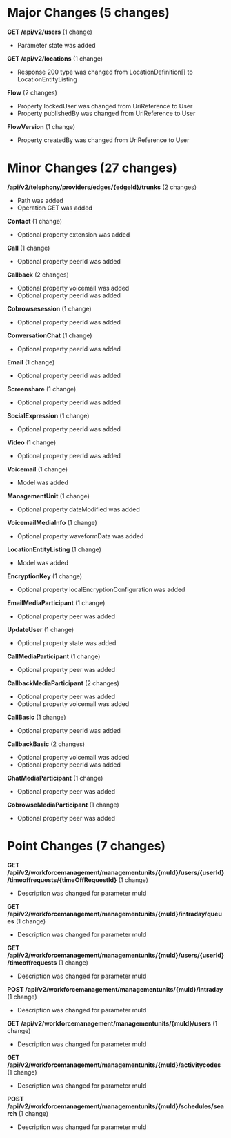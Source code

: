 
# Major Changes (5 changes)

**GET /api/v2/users** (1 change)

* Parameter state was added

**GET /api/v2/locations** (1 change)

* Response 200 type was changed from LocationDefinition[] to LocationEntityListing

**Flow** (2 changes)

* Property lockedUser was changed from UriReference to User
* Property publishedBy was changed from UriReference to User

**FlowVersion** (1 change)

* Property createdBy was changed from UriReference to User


# Minor Changes (27 changes)

**/api/v2/telephony/providers/edges/{edgeId}/trunks** (2 changes)

* Path was added
* Operation GET was added

**Contact** (1 change)

* Optional property extension was added

**Call** (1 change)

* Optional property peerId was added

**Callback** (2 changes)

* Optional property voicemail was added
* Optional property peerId was added

**Cobrowsesession** (1 change)

* Optional property peerId was added

**ConversationChat** (1 change)

* Optional property peerId was added

**Email** (1 change)

* Optional property peerId was added

**Screenshare** (1 change)

* Optional property peerId was added

**SocialExpression** (1 change)

* Optional property peerId was added

**Video** (1 change)

* Optional property peerId was added

**Voicemail** (1 change)

* Model was added

**ManagementUnit** (1 change)

* Optional property dateModified was added

**VoicemailMediaInfo** (1 change)

* Optional property waveformData was added

**LocationEntityListing** (1 change)

* Model was added

**EncryptionKey** (1 change)

* Optional property localEncryptionConfiguration was added

**EmailMediaParticipant** (1 change)

* Optional property peer was added

**UpdateUser** (1 change)

* Optional property state was added

**CallMediaParticipant** (1 change)

* Optional property peer was added

**CallbackMediaParticipant** (2 changes)

* Optional property peer was added
* Optional property voicemail was added

**CallBasic** (1 change)

* Optional property peerId was added

**CallbackBasic** (2 changes)

* Optional property voicemail was added
* Optional property peerId was added

**ChatMediaParticipant** (1 change)

* Optional property peer was added

**CobrowseMediaParticipant** (1 change)

* Optional property peer was added


# Point Changes (7 changes)

**GET /api/v2/workforcemanagement/managementunits/{muId}/users/{userId}/timeoffrequests/{timeOffRequestId}** (1 change)

* Description was changed for parameter muId

**GET /api/v2/workforcemanagement/managementunits/{muId}/intraday/queues** (1 change)

* Description was changed for parameter muId

**GET /api/v2/workforcemanagement/managementunits/{muId}/users/{userId}/timeoffrequests** (1 change)

* Description was changed for parameter muId

**POST /api/v2/workforcemanagement/managementunits/{muId}/intraday** (1 change)

* Description was changed for parameter muId

**GET /api/v2/workforcemanagement/managementunits/{muId}/users** (1 change)

* Description was changed for parameter muId

**GET /api/v2/workforcemanagement/managementunits/{muId}/activitycodes** (1 change)

* Description was changed for parameter muId

**POST /api/v2/workforcemanagement/managementunits/{muId}/schedules/search** (1 change)

* Description was changed for parameter muId
